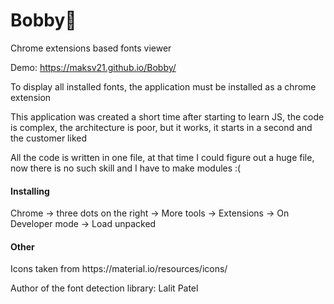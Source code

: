 # Bobby🐶
Chrome extensions based fonts viewer

Demo: https://maksv21.github.io/Bobby/

<p>To display all installed fonts, the application must be installed as a chrome extension</p>

<p>This application was created a short time after starting to learn JS, the code is complex, the architecture is poor, but it works, it starts in a second and the customer liked
   
   All the code is written in one file, at that time I could figure out a huge file, now there is no such skill and I have to make modules :(</p>

<h4>Installing</h4>
<p>Chrome -> three dots on the right -> More tools -> Extensions -> On Developer mode -> Load unpacked</p>

<h4>Other</h4>
<p>Icons taken from https://material.io/resources/icons/</p>
<p>Author of the font detection library: Lalit Patel</p>

